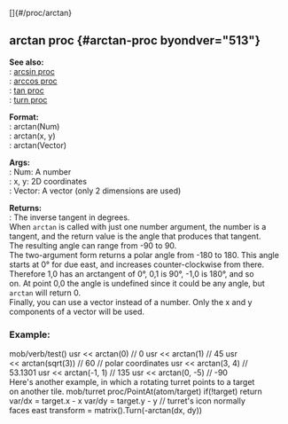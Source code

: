 []{#/proc/arctan}    
## arctan proc {#arctan-proc byondver="513"}    
**See also:**    
:   [arcsin proc](/ref/proc/arcsin)    
:   [arccos proc](/ref/proc/arccos)    
:   [tan proc](/ref/proc/tan)    
:   [turn proc](/ref/proc/turn)    
<!-- -->    
**Format:**    
:   arctan(Num)    
:   arctan(x, y)    
:   arctan(Vector)    
<!-- -->    
**Args:**    
:   Num: A number    
:   x, y: 2D coordinates    
:   Vector: A vector (only 2 dimensions are used)    
<!-- -->    
**Returns:**    
:   The inverse tangent in degrees.    
When `arctan` is called with just one number argument, the number is a    
tangent, and the return value is the angle that produces that tangent.    
The resulting angle can range from -90 to 90.    
The two-argument form returns a polar angle from -180 to 180. This angle    
starts at 0° for due east, and increases counter-clockwise from there.    
Therefore 1,0 has an arctangent of 0°, 0,1 is 90°, -1,0 is 180°, and so    
on. At point 0,0 the angle is undefined since it could be any angle, but    
`arctan` will return 0.    
Finally, you can use a vector instead of a number. Only the x and y    
components of a vector will be used.    
### Example:    
mob/verb/test() usr \<\< arctan(0) // 0 usr \<\< arctan(1) // 45 usr    
\<\< arctan(sqrt(3)) // 60 // polar coordinates usr \<\< arctan(3, 4) //    
53.1301 usr \<\< arctan(-1, 1) // 135 usr \<\< arctan(0, -5) // -90    
Here\'s another example, in which a rotating turret points to a target    
on another tile. mob/turret proc/PointAt(atom/target) if(!target) return    
var/dx = target.x - x var/dy = target.y - y // turret\'s icon normally    
faces east transform = matrix().Turn(-arctan(dx, dy))  